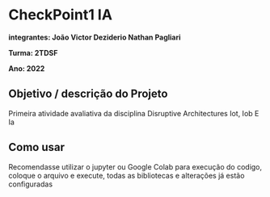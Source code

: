 # CheckPoint1 IA

**integrantes: João Victor Deziderio
Nathan Pagliari** 

**Turma: 2TDSF**

**Ano: 2022**

## Objetivo / descrição do Projeto

Primeira atividade avaliativa da disciplina Disruptive Architectures Iot, Iob E Ia 

## Como usar 

Recomendasse utilizar o jupyter ou Google Colab para execução do codigo, coloque o arquivo e execute, todas as bibliotecas e alterações já estão configuradas
